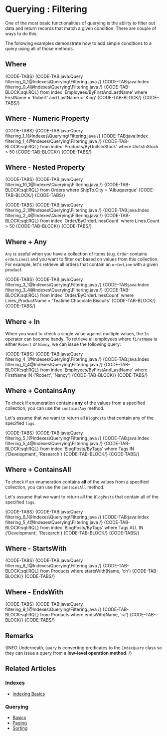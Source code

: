 ﻿# Querying : Filtering

One of the most basic functionalities of querying is the ability to filter out data and return records that match a given condition. There are couple of ways to do this. 

The following examples demonstrate how to add simple conditions to a query using all of those methods.

## Where

{CODE-TABS}
{CODE-TAB:java:Query filtering_0_1@Indexes\Querying\Filtering.java /}
{CODE-TAB:java:Index filtering_0_4@Indexes\Querying\Filtering.java  /}
{CODE-TAB-BLOCK:sql:RQL}
from index 'Employees/ByFirstAndLastName'
where FirstName = 'Robert' and LastName = 'King'
{CODE-TAB-BLOCK/}
{CODE-TABS/}

## Where - Numeric Property

{CODE-TABS}
{CODE-TAB:java:Query filtering_1_1@Indexes\Querying\Filtering.java /}
{CODE-TAB:java:Index filtering_1_4@Indexes\Querying\Filtering.java /}
{CODE-TAB-BLOCK:sql:RQL}
from index 'Products/ByUnitsInStock'
where UnitsInStock > 50
{CODE-TAB-BLOCK/}
{CODE-TABS/}

## Where - Nested Property

{CODE-TABS}
{CODE-TAB:java:Query filtering_10_1@Indexes\Querying\Filtering.java /}
{CODE-TAB-BLOCK:sql:RQL}
from Orders
where ShipTo.City = 'Albuquerque'
{CODE-TAB-BLOCK/}
{CODE-TABS/}

{CODE-TABS}
{CODE-TAB:java:Query filtering_2_1@Indexes\Querying\Filtering.java /}
{CODE-TAB:java:Index filtering_2_4@Indexes\Querying\Filtering.java /}
{CODE-TAB-BLOCK:sql:RQL}
from index 'Order/ByOrderLinesCount'
where Lines.Count > 50
{CODE-TAB-BLOCK/}
{CODE-TABS/}

## Where + Any

`Any` is useful when you have a collection of items (e.g. `Order` contains `orderLines`) and you want to filter out based on values from this collection. For example, let's retrieve all orders that contain an `orderLine` with a given product.

{CODE-TABS}
{CODE-TAB:java:Query filtering_3_1@Indexes\Querying\Filtering.java /}
{CODE-TAB:java:Index filtering_3_4@Indexes\Querying\Filtering.java /}
{CODE-TAB-BLOCK:sql:RQL}
from index 'Order/ByOrderLinesCount'
where Lines_ProductName = 'Teatime Chocolate Biscuits'
{CODE-TAB-BLOCK/}
{CODE-TABS/}

## Where + In

When you want to check a single value against multiple values, the `In` operator can become handy. To retrieve all employees where `firstName` is either `Robert` or `Nancy`, we can issue the following query:

{CODE-TABS}
{CODE-TAB:java:Query filtering_4_1@Indexes\Querying\Filtering.java /}
{CODE-TAB:java:Index filtering_0_4@Indexes\Querying\Filtering.java /}
{CODE-TAB-BLOCK:sql:RQL}
from index 'Employees/ByFirstAndLastName'
where FirstName IN ('Robert', 'Nancy')
{CODE-TAB-BLOCK/}
{CODE-TABS/}

## Where + ContainsAny

To check if enumeration contains **any** of the values from a specified collection, you can use the `containsAny` method.

Let's assume that we want to return all `BlogPosts` that contain any of the specified `tags`.

{CODE-TABS}
{CODE-TAB:java:Query filtering_5_1@Indexes\Querying\Filtering.java /}
{CODE-TAB:java:Index filtering_5_4@Indexes\Querying\Filtering.java /}
{CODE-TAB-BLOCK:sql:RQL}
from index 'BlogPosts/ByTags'
where Tags IN ('Development', 'Research')
{CODE-TAB-BLOCK/}
{CODE-TABS/}

## Where + ContainsAll

To check if an enumeration contains **all** of the values from a specified collection, you can use the `containsAll` method.

Let's assume that we want to return all the `BlogPosts` that contain all of the specified `tags`.

{CODE-TABS}
{CODE-TAB:java:Query filtering_6_1@Indexes\Querying\Filtering.java /}
{CODE-TAB:java:Index filtering_5_4@Indexes\Querying\Filtering.java /}
{CODE-TAB-BLOCK:sql:RQL}
from index 'BlogPosts/ByTags'
where Tags ALL IN ('Development', 'Research')
{CODE-TAB-BLOCK/}
{CODE-TABS/}

## Where - StartsWith

{CODE-TABS}
{CODE-TAB:java:Query filtering_8_1@Indexes\Querying\Filtering.java /}
{CODE-TAB-BLOCK:sql:RQL}
from Products 
where startsWith(Name, 'ch')
{CODE-TAB-BLOCK/}
{CODE-TABS/}

## Where - EndsWith

{CODE-TABS}
{CODE-TAB:java:Query filtering_9_1@Indexes\Querying\Filtering.java /}
{CODE-TAB-BLOCK:sql:RQL}
from Products 
where endsWith(Name, 'ra')
{CODE-TAB-BLOCK/}
{CODE-TABS/}

## Remarks

{INFO Underneath, `Query` is converting predicates to the `IndexQuery` class so they can issue a query from a **low-level operation method**. /}

## Related Articles

### Indexes

- [Indexing Basics](../../indexes/indexing-basics)

### Querying

- [Basics](../../indexes/querying/basics)
- [Paging](../../indexes/querying/paging)
- [Sorting](../../indexes/querying/sorting)

